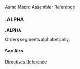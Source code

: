Asmc Macro Assembler Reference

### .ALPHA

**.ALPHA**

Orders segments alphabetically.

#### See Also

[Directives Reference](readme.md)
